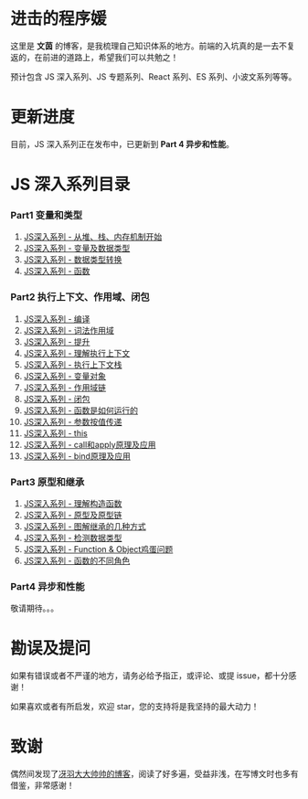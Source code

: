 # 进击的程序媛
这里是 **文茵** 的博客，是我梳理自己知识体系的地方。前端的入坑真的是一去不复返的，在前进的道路上，希望我们可以共勉之！

预计包含 JS 深入系列、JS 专题系列、React 系列、ES 系列、小波文系列等等。

# 更新进度
目前，JS 深入系列正在发布中，已更新到 **Part 4 异步和性能**。

# JS 深入系列目录
### Part1 变量和类型
1. [JS深入系列 - 从堆、栈、内存机制开始](https://github.com/cxh0224/blog/issues/1)
2. [JS深入系列 - 变量及数据类型](https://github.com/cxh0224/blog/issues/2)
3. [JS深入系列 - 数据类型转换](https://github.com/cxh0224/blog/issues/3)
4. [JS深入系列 - 函数](https://github.com/cxh0224/blog/issues/4)

### Part2 执行上下文、作用域、闭包
1. [JS深入系列 - 编译](https://github.com/cxh0224/blog/issues/7)
2. [JS深入系列 - 词法作用域](https://github.com/cxh0224/blog/issues/8)
3. [JS深入系列 - 提升](https://github.com/cxh0224/blog/issues/9)
4. [JS深入系列 - 理解执行上下文](https://github.com/cxh0224/blog/issues/12)
5. [JS深入系列 - 执行上下文栈](https://github.com/cxh0224/blog/issues/10)
6. [JS深入系列 - 变量对象](https://github.com/cxh0224/blog/issues/11)
7. [JS深入系列 - 作用域链](https://github.com/cxh0224/blog/issues/13)
8. [JS深入系列 - 闭包](https://github.com/cxh0224/blog/issues/14)
10. [JS深入系列 - 函数是如何运行的](https://github.com/cxh0224/blog/issues/16)
11. [JS深入系列 - 参数按值传递](https://github.com/cxh0224/blog/issues/6)
12. [JS深入系列 - this](https://github.com/cxh0224/blog/issues/15)
13. [JS深入系列 - call和apply原理及应用](https://github.com/cxh0224/blog/issues/17)
14. [JS深入系列 - bind原理及应用](https://github.com/cxh0224/blog/issues/18)

### Part3 原型和继承
1. [JS深入系列 - 理解构造函数](https://github.com/cxh0224/blog/issues/19)
2. [JS深入系列 - 原型及原型链](https://github.com/cxh0224/blog/issues/20)
3. [JS深入系列 - 图解继承的几种方式](https://github.com/cxh0224/blog/issues/21)
4. [JS深入系列 - 检测数据类型](https://github.com/cxh0224/blog/issues/22)
5. [JS深入系列 - Function & Object鸡蛋问题](https://github.com/cxh0224/blog/issues/23)
6. [JS深入系列 - 函数的不同角色](https://github.com/cxh0224/blog/issues/24)

### Part4 异步和性能
<!-- 
1. [JS深入系列 - JS是单线程的](https://github.com/cxh0224/blog/issues/2)
2. [JS深入系列 - 任务队列及Event-loop](https://github.com/cxh0224/blog/issues/2)
3. [JS深入系列 - 宏任务和微任务](https://github.com/cxh0224/blog/issues/2)
4. [JS深入系列 - AJAX及跨域](https://github.com/cxh0224/blog/issues/2)
5. JS深入系列 - DOM
6. JS深入系列 - 事件机制 -->
敬请期待。。。


<!-- # JS 专题系列目录
- JS专题系列（1）- 字符串（回流等）
- JS专题系列（2）- 数组（去重、扁平化、最值等）
- JS专题系列（3）- 深浅拷贝
- JS专题系列（4）- 防抖、节流
- JS专题系列（5）- 性能优化
- JS专题系列（6）- 正则 -->



# 勘误及提问
如果有错误或者不严谨的地方，请务必给予指正，或评论、或提 issue，都十分感谢！

如果喜欢或者有所启发，欢迎 star，您的支持将是我坚持的最大动力！


# 致谢
偶然间发现了[冴羽大大帅帅的博客](https://github.com/mqyqingfeng/Blog)，阅读了好多遍，受益非浅，在写博文时也多有借鉴，非常感谢！

